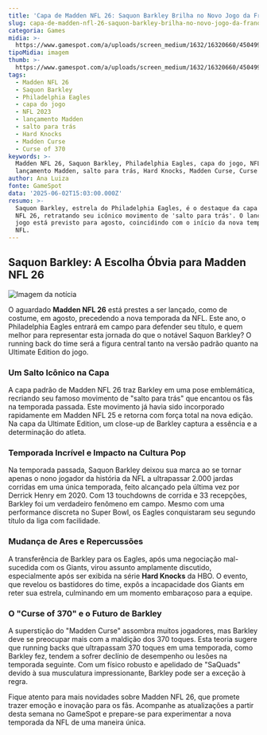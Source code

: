 ```yaml
---
title: 'Capa de Madden NFL 26: Saquon Barkley Brilha no Novo Jogo da Franquia'
slug: capa-de-madden-nfl-26-saquon-barkley-brilha-no-novo-jogo-da-franquia
categoria: Games
midia: >-
  https://www.gamespot.com/a/uploads/screen_medium/1632/16320660/4504993-img_1472.jpg
tipoMidia: imagem
thumb: >-
  https://www.gamespot.com/a/uploads/screen_medium/1632/16320660/4504993-img_1472.jpg
tags:
  - Madden NFL 26
  - Saquon Barkley
  - Philadelphia Eagles
  - capa do jogo
  - NFL 2023
  - lançamento Madden
  - salto para trás
  - Hard Knocks
  - Madden Curse
  - Curse of 370
keywords: >-
  Madden NFL 26, Saquon Barkley, Philadelphia Eagles, capa do jogo, NFL 2023,
  lançamento Madden, salto para trás, Hard Knocks, Madden Curse, Curse of 370
author: Ana Luiza
fonte: GameSpot
data: '2025-06-02T15:03:00.000Z'
resumo: >-
  Saquon Barkley, estrela do Philadelphia Eagles, é o destaque da capa de Madden
  NFL 26, retratando seu icônico movimento de 'salto para trás'. O lançamento do
  jogo está previsto para agosto, coincidindo com o início da nova temporada da
  NFL.
---
```

## Saquon Barkley: A Escolha Óbvia para Madden NFL 26

![Imagem da notícia](https://www.gamespot.com/a/uploads/original/1632/16320660/4504994-img_1472.jpg)

O aguardado **Madden NFL 26** está prestes a ser lançado, como de costume, em agosto, precedendo a nova temporada da NFL. Este ano, o Philadelphia Eagles entrará em campo para defender seu título, e quem melhor para representar esta jornada do que o notável Saquon Barkley? O running back do time será a figura central tanto na versão padrão quanto na Ultimate Edition do jogo.

### Um Salto Icônico na Capa

A capa padrão de Madden NFL 26 traz Barkley em uma pose emblemática, recriando seu famoso movimento de "salto para trás" que encantou os fãs na temporada passada. Este movimento já havia sido incorporado rapidamente em Madden NFL 25 e retorna com força total na nova edição. Na capa da Ultimate Edition, um close-up de Barkley captura a essência e a determinação do atleta.

### Temporada Incrível e Impacto na Cultura Pop

Na temporada passada, Saquon Barkley deixou sua marca ao se tornar apenas o nono jogador da história da NFL a ultrapassar 2.000 jardas corridas em uma única temporada, feito alcançado pela última vez por Derrick Henry em 2020. Com 13 touchdowns de corrida e 33 recepções, Barkley foi um verdadeiro fenômeno em campo. Mesmo com uma performance discreta no Super Bowl, os Eagles conquistaram seu segundo título da liga com facilidade.

### Mudança de Ares e Repercussões

A transferência de Barkley para os Eagles, após uma negociação mal-sucedida com os Giants, virou assunto amplamente discutido, especialmente após ser exibida na série **Hard Knocks** da HBO. O evento, que revelou os bastidores do time, expôs a incapacidade dos Giants em reter sua estrela, culminando em um momento embaraçoso para a equipe.

### O "Curse of 370" e o Futuro de Barkley

A superstição do "Madden Curse" assombra muitos jogadores, mas Barkley deve se preocupar mais com a maldição dos 370 toques. Esta teoria sugere que running backs que ultrapassam 370 toques em uma temporada, como Barkley fez, tendem a sofrer declínio de desempenho ou lesões na temporada seguinte. Com um físico robusto e apelidado de "SaQuads" devido à sua musculatura impressionante, Barkley pode ser a exceção à regra.

Fique atento para mais novidades sobre Madden NFL 26, que promete trazer emoção e inovação para os fãs. Acompanhe as atualizações a partir desta semana no GameSpot e prepare-se para experimentar a nova temporada da NFL de uma maneira única.
